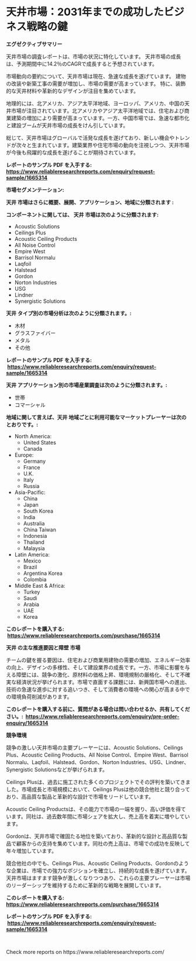 <p><h1>天井市場：2031年までの成功したビジネス戦略の鍵</h1></p><p><strong>エグゼクティブサマリー</strong></p>
<p><p>天井市場の調査レポートは、市場の状況に特化しています。 天井市場の成長は、予測期間中に14.2％のCAGRで成長すると予想されています。</p><p>市場動向の要約について、天井市場は現在、急速な成長を遂げています。 建物の改装や新築工事の需要が増加し、市場の需要が高まっています。 特に、装飾的な天井材料や革新的なデザインが注目を集めています。</p><p>地理的には、北アメリカ、アジア太平洋地域、ヨーロッパ、アメリカ、中国の天井市場が注目されています。北アメリカやアジア太平洋地域では、住宅および商業建築の増加により需要が高まっています。一方、中国市場では、急速な都市化と建設ブームが天井市場の成長をけん引しています。</p><p>総じて、天井市場はグローバルで活発な成長を遂げており、新しい機会やトレンドが次々と生まれています。建築業界や住宅市場の動向を注視しつつ、天井市場が今後も飛躍的な成長を遂げることが期待されています。</p></p>
<p><strong>レポートのサンプル PDF を入手する: <a href="https://www.reliableresearchreports.com/enquiry/request-sample/1665314">https://www.reliableresearchreports.com/enquiry/request-sample/1665314</a></strong></p>
<p><strong>市場セグメンテーション:</strong></p>
<p><strong> 天井 市場はさらに概要、展開、アプリケーション、地域に分類されます :</strong></p>
<p><strong>コンポーネントに関しては、 天井 市場は次のように分類されます: &nbsp;</strong></p>
<p><ul><li>Acoustic Solutions</li><li>Ceilings Plus</li><li>Acoustic Ceiling Products</li><li>All Noise Control</li><li>Empire West</li><li>Barrisol Normalu</li><li>Laqfoil</li><li>Halstead</li><li>Gordon</li><li>Norton Industries</li><li>USG</li><li>Lindner</li><li>Synergistic Solutions</li></ul></p>
<p><strong> 天井 タイプ別の市場分析は次のように分類されます。:</strong></p>
<p><ul><li>木材</li><li>グラスファイバー</li><li>メタル</li><li>その他</li></ul></p>
<p><strong>レポートのサンプル PDF を入手する: &nbsp;<a href="https://www.reliableresearchreports.com/enquiry/request-sample/1665314">https://www.reliableresearchreports.com/enquiry/request-sample/1665314</a></strong></p>
<p><strong> 天井 アプリケーション別の市場産業調査は次のように分類されます。:</strong></p>
<p><ul><li>世帯</li><li>コマーシャル</li></ul></p>
<p><strong>地域に関して言えば、天井 地域ごとに利用可能なマーケットプレーヤーは次のとおりです。:</strong></p>
<p><ul>
    <li>
        North America:
        <ul>
            <li>United States</li>
            <li>Canada</li>
        </ul>
    </li>
    <li>
        Europe:
        <ul>
            <li>Germany</li>
            <li>France</li>
            <li>U.K.</li>
            <li>Italy</li>
            <li>Russia</li>
        </ul>
    </li>
    <li>
        Asia-Pacific:
        <ul>
            <li>China</li>
            <li>Japan</li>
            <li>South Korea</li>
            <li>India</li>
            <li>Australia</li>
            <li>China Taiwan</li>
            <li>Indonesia</li>
            <li>Thailand</li>
            <li>Malaysia</li>
        </ul>
    </li>
    <li>
        Latin America:
        <ul>
            <li>Mexico</li>
            <li>Brazil</li>
            <li>Argentina Korea</li>
            <li>Colombia</li>
        </ul>
    </li>
    <li>
        Middle East & Africa:
        <ul>
            <li>Turkey</li>
            <li>Saudi</li>
            <li>Arabia</li>
            <li>UAE</li>
            <li>Korea</li>
        </ul>
    </li>
    </ul></p>
<p><strong>このレポートを購入する: &nbsp;<a href="https://www.reliableresearchreports.com/purchase/1665314">https://www.reliableresearchreports.com/purchase/1665314</a></strong></p>
<p><strong>天井 の主な推進要因と障壁 市場</strong></p>
<p><p>チームの鍵を握る要因は、住宅および商業用建物の需要の増加、エネルギー効率の向上、デザインの多様性、そして建設業界の成長です。一方、市場に影響を与える障壁には、競争の激化、原材料の価格上昇、環境規制の厳格化、そして不確実な経済状況が挙げられます。市場で直面する課題には、新興国市場への進出、技術の急速な進歩に対する追いつき、そして消費者の環境への関心が高まる中での環境負荷削減があります。</p></p>
<p><strong>このレポートを購入する前に、質問がある場合は問い合わせるか、共有してください。:&nbsp; <a href="https://www.reliableresearchreports.com/enquiry/pre-order-enquiry/1665314">https://www.reliableresearchreports.com/enquiry/pre-order-enquiry/1665314</a></strong></p>
<p><strong>競争環境</strong></p>
<p><p>競争の激しい天井市場の主要プレーヤーには、Acoustic Solutions、Ceilings Plus、Acoustic Ceiling Products、All Noise Control、Empire West、Barrisol Normalu、Laqfoil、Halstead、Gordon、Norton Industries、USG、Lindner、Synergistic Solutionsなどが挙げられます。</p><p>Ceilings Plusは、過去に施工された多くのプロジェクトでその評判を築いてきました。市場成長と市場規模において、Ceilings Plusは他の競合他社と競り合っており、高品質な製品と革新的な設計で市場をリードしています。</p><p>Acoustic Ceiling Productsは、その能力で市場の一端を握り、高い評価を得ています。同社は、過去数年間に市場シェアを拡大し、売上高を着実に増やしています。</p><p>Gordonは、天井市場で確固たる地位を築いており、革新的な設計と高品質な製品で顧客からの支持を集めています。同社の売上高は、市場での成功を反映して年々増加しています。</p><p>競合他社の中でも、Ceilings Plus、Acoustic Ceiling Products、Gordonのような企業は、市場での強力なポジションを確立し、持続的な成長を遂げています。天井市場はますます競争が激しくなりつつあり、これらの主要プレーヤーは市場のリーダーシップを維持するために革新的な戦略を展開しています。</p></p>
<p><strong>このレポートを購入する: &nbsp; <a href="https://www.reliableresearchreports.com/purchase/1665314">https://www.reliableresearchreports.com/purchase/1665314</a></strong></p>
<p><strong>レポートのサンプル PDF を入手する: &nbsp;<a href="https://www.reliableresearchreports.com/enquiry/request-sample/1665314">https://www.reliableresearchreports.com/enquiry/request-sample/1665314</a></strong><strong></strong></p>
<p>&nbsp;</p>
<p>Check more reports on https://www.reliableresearchreports.com/</p>